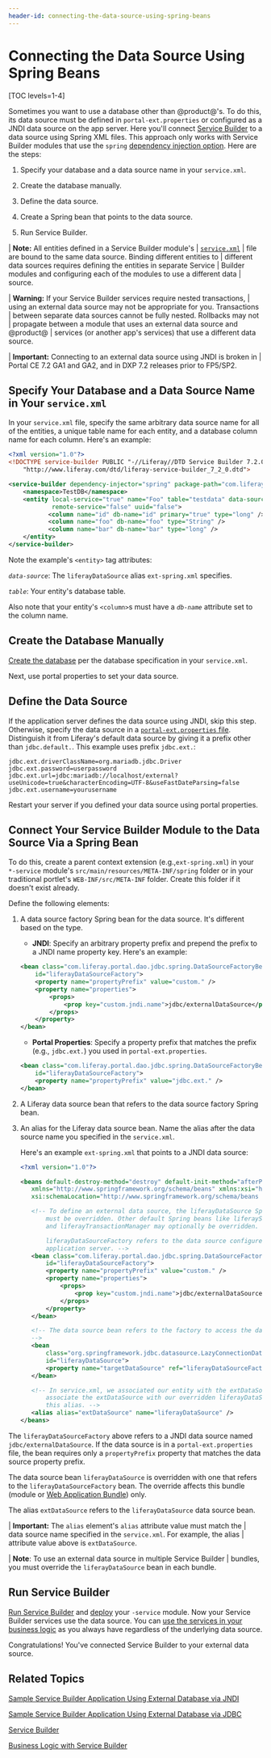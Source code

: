 ```yaml
---
header-id: connecting-the-data-source-using-spring-beans
---
```


# Connecting the Data Source Using Spring Beans

[TOC levels=1-4]

Sometimes you want to use a database other than @product@'s. To do this, its
data source must be defined in `portal-ext.properties` or configured as a JNDI
data source on the app server. Here you'll connect
[Service Builder](/docs/7-2/appdev/-/knowledge_base/a/service-builder)
to a data source using Spring XML files. This approach only works with Service
Builder modules that use the `spring`
[dependency injection option](/docs/7-2/appdev/-/knowledge_base/a/defining-global-service-information#dependency-injector).
Here are the steps:

1. Specify your database and a data source name in your `service.xml`.

1. Create the database manually.

1. Define the data source.

1. Create a Spring bean that points to the data source.

1. Run Service Builder.

| **Note:** All entities defined in a Service Builder module's
| [`service.xml`](/docs/7-2/appdev/-/knowledge_base/a/creating-the-service-xml-file)
| file are bound to the same data source. Binding different entities to
| different data sources requires defining the entities in separate Service
| Builder modules and configuring each of the modules to use a different data
| source.

| **Warning:** If your Service Builder services require nested transactions,
| using an external data source may not be appropriate for you. Transactions
| between separate data sources cannot be fully nested. Rollbacks may not
| propagate between a module that uses an external data source and @product@
| services (or another app's services) that use a different data source.

| **Important:** Connecting to an external data source using JNDI is broken in
| Portal CE 7.2 GA1 and GA2, and in DXP 7.2 releases prior to FP5/SP2.

## Specify Your Database and a Data Source Name in Your `service.xml`

In your `service.xml` file, specify the same arbitrary data source name for all of the entities, a unique table name for each entity, and  a database column name for each column. Here's an example:

```xml
<?xml version="1.0"?>
<!DOCTYPE service-builder PUBLIC "-//Liferay//DTD Service Builder 7.2.0//EN"
    "http://www.liferay.com/dtd/liferay-service-builder_7_2_0.dtd">

<service-builder dependency-injector="spring" package-path="com.liferay.example" >
    <namespace>TestDB</namespace>
    <entity local-service="true" name="Foo" table="testdata" data-source="extDataSource"
            remote-service="false" uuid="false">
           <column name="id" db-name="id" primary="true" type="long" />
           <column name="foo" db-name="foo" type="String" />
           <column name="bar" db-name="bar" type="long" />
    </entity>
</service-builder>
```

Note the example's `<entity>` tag attributes:

*`data-source`*: The `liferayDataSource` alias `ext-spring.xml` specifies.

*`table`*: Your entity's database table.

Also note that your entity's `<column>`s must have a *`db-name`* attribute set to the column name.

## Create the Database Manually

[Create the database](https://learn.liferay.com/dxp/7.x/en/installation-and-upgrades/installing-liferay/configuring-a-database.html) per the database specification in your `service.xml`.

Next, use portal properties to set your data source.

## Define the Data Source

If the application server defines the data source using JNDI, skip this step.
Otherwise, specify the data source in a
[`portal-ext.properties` file](/docs/7-2/deploy/-/knowledge_base/d/portal-properties).
Distinguish it from Liferay's default data source by giving it a prefix other
than `jdbc.default.`. This example uses prefix `jdbc.ext.`:

```properties
jdbc.ext.driverClassName=org.mariadb.jdbc.Driver
jdbc.ext.password=userpassword
jdbc.ext.url=jdbc:mariadb://localhost/external?useUnicode=true&characterEncoding=UTF-8&useFastDateParsing=false
jdbc.ext.username=yourusername
```

Restart your server if you defined your data source using portal properties.

## Connect Your Service Builder Module to the Data Source Via a Spring Bean

To do this, create a parent context extension (e.g.,`ext-spring.xml`) in your
`*-service` module's `src/main/resources/META-INF/spring` folder or in
your traditional portlet's `WEB-INF/src/META-INF` folder. Create this
folder if it doesn't exist already.

Define the following elements:

1.  A data source factory Spring bean for the data source. It's different based
    on the type.

    -   **JNDI**: Specify an arbitrary property prefix and prepend the prefix
        to a JNDI name property key. Here's an example:

    ```xml
    <bean class="com.liferay.portal.dao.jdbc.spring.DataSourceFactoryBean"
        id="liferayDataSourceFactory">
        <property name="propertyPrefix" value="custom." />
        <property name="properties">
            <props>
                <prop key="custom.jndi.name">jdbc/externalDataSource</prop>
            </props>
        </property>
    </bean>
    ```

    -   **Portal Properties**: Specify a property prefix that matches the
        prefix (e.g., `jdbc.ext.`) you used in `portal-ext.properties`.

    ```xml
    <bean class="com.liferay.portal.dao.jdbc.spring.DataSourceFactoryBean"
        id="liferayDataSourceFactory">
        <property name="propertyPrefix" value="jdbc.ext." />
    </bean>
    ```

2.  A Liferay data source bean that refers to the data source factory Spring
    bean.

3.  An alias for the Liferay data source bean. Name the alias after the data source name you specified in the `service.xml`.

    Here's an example `ext-spring.xml` that points to a JNDI data source:

    ```xml
    <?xml version="1.0"?>

    <beans default-destroy-method="destroy" default-init-method="afterPropertiesSet"
       xmlns="http://www.springframework.org/schema/beans" xmlns:xsi="http://www.w3.org/2001/XMLSchema-instance"
       xsi:schemaLocation="http://www.springframework.org/schema/beans http://www.springframework.org/schema/beans/spring-beans-3.0.xsd">

       <!-- To define an external data source, the liferayDataSource Spring bean
           must be overridden. Other default Spring beans like liferaySessionFactory
           and liferayTransactionManager may optionally be overridden.

           liferayDataSourceFactory refers to the data source configured on the
           application server. -->
       <bean class="com.liferay.portal.dao.jdbc.spring.DataSourceFactoryBean"
           id="liferayDataSourceFactory">
           <property name="propertyPrefix" value="custom." />
           <property name="properties">
               <props>
                   <prop key="custom.jndi.name">jdbc/externalDataSource</prop>
               </props>
           </property>
       </bean>

       <!-- The data source bean refers to the factory to access the data source.
       -->
       <bean
           class="org.springframework.jdbc.datasource.LazyConnectionDataSourceProxy"
           id="liferayDataSource">
           <property name="targetDataSource" ref="liferayDataSourceFactory" />
       </bean>

       <!-- In service.xml, we associated our entity with the extDataSource. To
           associate the extDataSource with our overridden liferayDataSource, we define
           this alias. -->
       <alias alias="extDataSource" name="liferayDataSource" />
    </beans>
    ```

The `liferayDataSourceFactory` above refers to a JNDI data source named
`jdbc/externalDataSource`. If the data source is in a `portal-ext.properties`
file, the bean requires only a `propertyPrefix` property that matches the data
source property prefix.

The data source bean `liferayDataSource` is overridden with one that refers to
the `liferayDataSourceFactory` bean. The override affects this bundle (module or
[Web Application Bundle](/docs/7-2/customization/-/knowledge_base/c/deploying-wars-wab-generator))
only.

The alias `extDataSource` refers to the `liferayDataSource` data source bean.

| **Important:** The `alias` element's `alias` attribute value must match the
| data source name specified in the `service.xml`. For example, the alias
| attribute value above is `extDataSource`.

| **Note**: To use an external data source in multiple Service Builder
| bundles, you must override the `liferayDataSource` bean in each bundle.

## Run Service Builder

[Run Service Builder](/docs/7-2/appdev/-/knowledge_base/a/running-service-builder) and [deploy](/docs/7-2/reference/-/knowledge_base/r/deploying-a-project) your `-service` module.
Now your Service Builder services use the data source. You can
[use the services in your business logic](/docs/7-2/appdev/-/knowledge_base/a/business-logic-with-service-builder)
as you always have regardless of the underlying data source.

Congratulations! You've connected Service Builder to your external data source.

## Related Topics

[Sample Service Builder Application Using External Database via JNDI](/docs/7-2/reference/-/knowledge_base/r/service-builder-application-using-external-database-via-jndi)

[Sample Service Builder Application Using External Database via JDBC](/docs/7-2/reference/-/knowledge_base/r/service-builder-application-using-external-database-via-jdbc)

[Service Builder](/docs/7-2/appdev/-/knowledge_base/a/service-builder)

[Business Logic with Service Builder](/docs/7-2/appdev/-/knowledge_base/a/business-logic-with-service-builder)
